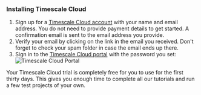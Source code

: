 <Procedure>

### Installing Timescale Cloud

1.  Sign up for a [Timescale Cloud account][sign-up] with your
    name and email address. You do not need to provide payment details to
    get started. A confirmation email is sent to the email address you provide.
1.  Verify your email by clicking on the link in the email you received. Don't
    forget to check your spam folder in case the email ends up there.
1.  Sign in to the [Timescale Cloud portal][tsc-portal] with the
    password you set:
    <img
      class="main-content__illustration"
      src="https://s3.amazonaws.com/assets.timescale.com/docs/images/tsc-portal-noservices.png"
      alt="Timescale Cloud Portal"
    />

<Highlight type="important">
  Your Timescale Cloud trial is completely free for you to use for the first
  thirty days. This gives you enough time to complete all our tutorials and run
  a few test projects of your own.
</Highlight>

</Procedure>

[sign-up]: https://www.timescale.com/timescale-signup
[tsc-portal]: https://console.cloud.timescale.com/
